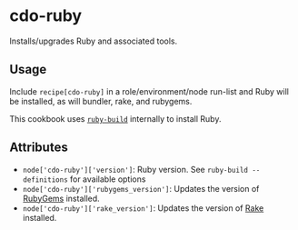 # cdo-ruby

Installs/upgrades Ruby and associated tools.

## Usage

Include `recipe[cdo-ruby]` in a role/environment/node run-list and Ruby will be installed, as will bundler, rake, and rubygems.

This cookbook uses [`ruby-build`](https://github.com/rbenv/ruby-build#readme) internally to install Ruby.

## Attributes

- `node['cdo-ruby']['version']`: Ruby version. See `ruby-build --definitions` for available options
- `node['cdo-ruby']['rubygems_version']`: Updates the version of [RubyGems](https://rubygems.org/) installed.
- `node['cdo-ruby']['rake_version']`: Updates the version of [Rake](https://ruby.github.io/rake/) installed.
